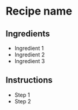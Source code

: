 # Recipe name

## Ingredients

- Ingredient 1
- Ingredient 2
- Ingredient 3


## Instructions

- Step 1
- Step 2
